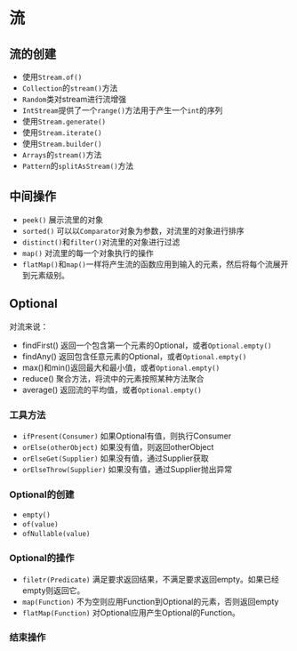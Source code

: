 # 流

## 流的创建

- 使用`Stream.of()`
- `Collection`的`stream()`方法
- `Random`类对stream进行流增强
- `IntStream`提供了一个`range()`方法用于产生一个`int`的序列
- 使用`Stream.generate()`
- 使用`Stream.iterate()`
- 使用`Stream.builder()`
- `Arrays`的`stream()`方法
- `Pattern`的`splitAsStream()`方法

## 中间操作

- `peek()` 展示流里的对象
- `sorted()` 可以以`Comparator`对象为参数，对流里的对象进行排序
- `distinct()`和`filter()`对流里的对象进行过滤
- `map()` 对流里的每一个对象执行的操作
- `flatMap()`和`map()`一样将产生流的函数应用到输入的元素，然后将每个流展开到元素级别。

## Optional

对流来说：

- findFirst() 返回一个包含第一个元素的Optional，或者`Optional.empty()`
- findAny() 返回包含任意元素的Optional，或者`Optional.empty()`
- max()和min()返回最大和最小值，或者`Optional.empty()`
- reduce() 聚合方法，将流中的元素按照某种方法聚合
- average() 返回流的平均值，或者`Optional.empty()`

### 工具方法

- `ifPresent(Consumer)` 如果Optional有值，则执行Consumer
- `orElse(otherObject)` 如果没有值，则返回otherObject
- `orElseGet(Supplier)` 如果没有值，通过Supplier获取
- `orElseThrow(Supplier)` 如果没有值，通过Supplier抛出异常

### Optional的创建

- `empty()`
- `of(value)`
- `ofNullable(value)`

### Optional的操作

- `filetr(Predicate)` 满足要求返回结果，不满足要求返回empty。如果已经empty则返回它。
- `map(Function)` 不为空则应用Function到Optional的元素，否则返回empty
- `flatMap(Function)` 对Optional应用产生Optional的Function。

### 结束操作
